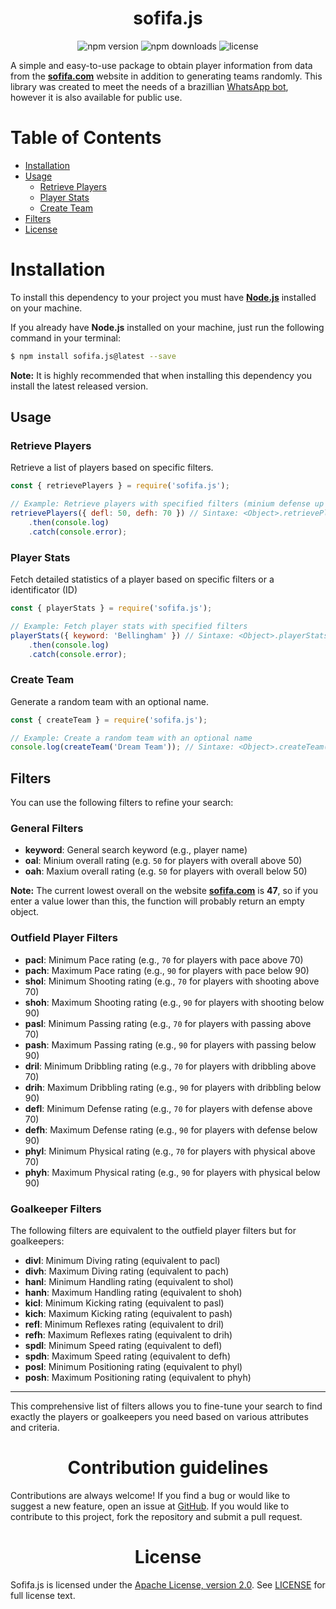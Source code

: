 <div style="text-align: center;"><h1>sofifa.js</h1></div>

<p align="center">
  <img src="https://img.shields.io/npm/v/sofifa.js.svg" alt="npm version">
  <img src="https://img.shields.io/npm/dt/sofifa.js.svg" alt="npm downloads">
  <img src="https://img.shields.io/github/license/emptydev1/sofifa.js.svg" alt="license">
</p>

A simple and easy-to-use package to obtain player information from data from the **[sofifa.com](https://sofifa.com/)** website in addition to generating teams randomly. This library was created to meet the needs of a brazillian [WhatsApp bot](https://chat.whatsapp.com/GMGb5faPJjf7xfCMvQysaW), however it is also available for public use.

<h1>Table of Contents</h1>

- [Installation](#installation)
- [Usage](#usage)
  - [Retrieve Players](#retrieve-players)
  - [Player Stats](#player-stats)
  - [Create Team](#create-team)
- [Filters](#filters)
- [License](#license)

<h1>Installation</h1>

To install this dependency to your project you must have **[Node.js](https://github.com/nodejs/node)** installed on your machine.

If you already have **Node.js** installed on your machine, just run the following command in your terminal:

```bash
$ npm install sofifa.js@latest --save
```

**Note:** It is highly recommended that when installing this dependency you install the latest released version.

<h2>Usage</h2>

<h3>Retrieve Players</h3>

Retrieve a list of players based on specific filters.

```javascript
const { retrievePlayers } = require('sofifa.js');

// Example: Retrieve players with specified filters (minium defense up to 50 and maxium defense up to 70)
retrievePlayers({ defl: 50, defh: 70 }) // Sintaxe: <Object>.retrievePlayers(?filters: <Object | null>)
    .then(console.log)
    .catch(console.error);
```

<h3>Player Stats</h3>

Fetch detailed statistics of a player based on specific filters or a identificator (ID)

```javascript
const { playerStats } = require('sofifa.js');

// Example: Fetch player stats with specified filters
playerStats({ keyword: 'Bellingham' }) // Sintaxe: <Object>.playerStats(?filters: <Object | null>, ?id: <String | null>) 
    .then(console.log)
    .catch(console.error);
```

### Create Team

Generate a random team with an optional name.

```javascript
const { createTeam } = require('sofifa.js');

// Example: Create a random team with an optional name
console.log(createTeam('Dream Team')); // Sintaxe: <Object>.createTeam(?name: String)
```

<h2>Filters</h2>

You can use the following filters to refine your search:

### General Filters

- **keyword**: General search keyword (e.g., player name)
- **oal**: Minium overall rating (e.g. `50` for players with overall above 50)
- **oah**: Maxium overall rating (e.g. `50` for players with overall below 50)

**Note:** The current lowest overall on the website **[sofifa.com](https://sofifa.com/)** is **47**, so if you enter a value lower than this, the function will probably return an empty object.

### Outfield Player Filters

- **pacl**: Minimum Pace rating (e.g., `70` for players with pace above 70)
- **pach**: Maximum Pace rating (e.g., `90` for players with pace below 90)
- **shol**: Minimum Shooting rating (e.g., `70` for players with shooting above 70)
- **shoh**: Maximum Shooting rating (e.g., `90` for players with shooting below 90)
- **pasl**: Minimum Passing rating (e.g., `70` for players with passing above 70)
- **pash**: Maximum Passing rating (e.g., `90` for players with passing below 90)
- **dril**: Minimum Dribbling rating (e.g., `70` for players with dribbling above 70)
- **drih**: Maximum Dribbling rating (e.g., `90` for players with dribbling below 90)
- **defl**: Minimum Defense rating (e.g., `70` for players with defense above 70)
- **defh**: Maximum Defense rating (e.g., `90` for players with defense below 90)
- **phyl**: Minimum Physical rating (e.g., `70` for players with physical above 70)
- **phyh**: Maximum Physical rating (e.g., `90` for players with physical below 90)

### Goalkeeper Filters

The following filters are equivalent to the outfield player filters but for goalkeepers:

- **divl**: Minimum Diving rating (equivalent to pacl)
- **divh**: Maximum Diving rating (equivalent to pach)
- **hanl**: Minimum Handling rating (equivalent to shol)
- **hanh**: Maximum Handling rating (equivalent to shoh)
- **kicl**: Minimum Kicking rating (equivalent to pasl)
- **kich**: Maximum Kicking rating (equivalent to pash)
- **refl**: Minimum Reflexes rating (equivalent to dril)
- **refh**: Maximum Reflexes rating (equivalent to drih)
- **spdl**: Minimum Speed rating (equivalent to defl)
- **spdh**: Maximum Speed rating (equivalent to defh)
- **posl**: Minimum Positioning rating (equivalent to phyl)
- **posh**: Maximum Positioning rating (equivalent to phyh)

---

This comprehensive list of filters allows you to fine-tune your search to find exactly the players or goalkeepers you need based on various attributes and criteria.

<h1 align="center">Contribution guidelines</h1>

<p>Contributions are always welcome! If you find a bug or would like to suggest a new feature, open an issue at <o><a href="https://github.com/emptydev1/sofifa.js/issues">GitHub</a></o>. If you would like to contribute to this project, fork the repository and submit a pull request.</p>

<h1 align="center">License</h1>

<p>Sofifa.js is licensed under the <a href="https://www.apache.org/licenses/LICENSE-2.0">Apache License, version 2.0</a>. See <a href="https://github.com/emptydev1/sofifa.js/blob/main/LICENSE">LICENSE</a> for full license text.</p>